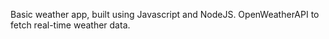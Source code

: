Basic weather app, built using Javascript and NodeJS. OpenWeatherAPI to fetch real-time weather data.
